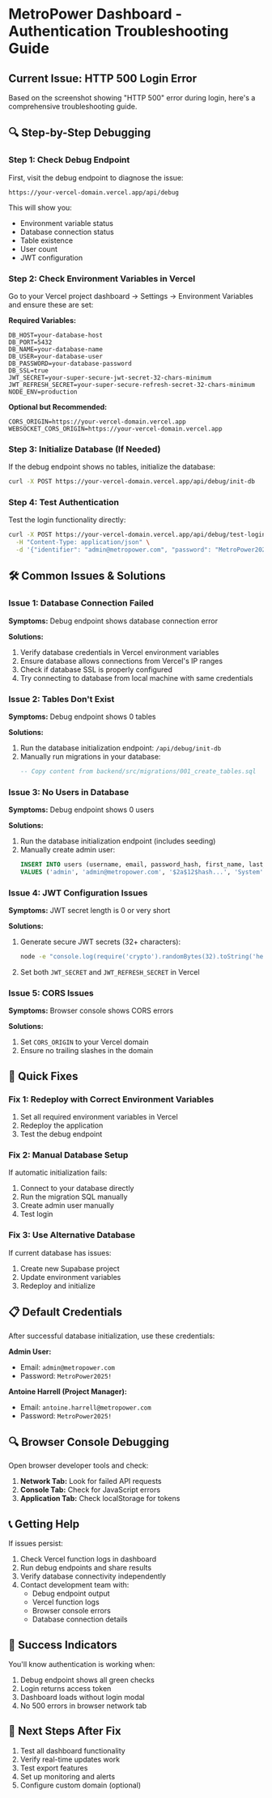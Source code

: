 # MetroPower Dashboard - Authentication Troubleshooting Guide

## Current Issue: HTTP 500 Login Error

Based on the screenshot showing "HTTP 500" error during login, here's a comprehensive troubleshooting guide.

## 🔍 Step-by-Step Debugging

### Step 1: Check Debug Endpoint

First, visit the debug endpoint to diagnose the issue:

```
https://your-vercel-domain.vercel.app/api/debug
```

This will show you:
- Environment variable status
- Database connection status
- Table existence
- User count
- JWT configuration

### Step 2: Check Environment Variables in Vercel

Go to your Vercel project dashboard → Settings → Environment Variables and ensure these are set:

**Required Variables:**
```
DB_HOST=your-database-host
DB_PORT=5432
DB_NAME=your-database-name
DB_USER=your-database-user
DB_PASSWORD=your-database-password
DB_SSL=true
JWT_SECRET=your-super-secure-jwt-secret-32-chars-minimum
JWT_REFRESH_SECRET=your-super-secure-refresh-secret-32-chars-minimum
NODE_ENV=production
```

**Optional but Recommended:**
```
CORS_ORIGIN=https://your-vercel-domain.vercel.app
WEBSOCKET_CORS_ORIGIN=https://your-vercel-domain.vercel.app
```

### Step 3: Initialize Database (If Needed)

If the debug endpoint shows no tables, initialize the database:

```bash
curl -X POST https://your-vercel-domain.vercel.app/api/debug/init-db
```

### Step 4: Test Authentication

Test the login functionality directly:

```bash
curl -X POST https://your-vercel-domain.vercel.app/api/debug/test-login \
  -H "Content-Type: application/json" \
  -d '{"identifier": "admin@metropower.com", "password": "MetroPower2025!"}'
```

## 🛠️ Common Issues & Solutions

### Issue 1: Database Connection Failed

**Symptoms:** Debug endpoint shows database connection error

**Solutions:**
1. Verify database credentials in Vercel environment variables
2. Ensure database allows connections from Vercel's IP ranges
3. Check if database SSL is properly configured
4. Try connecting to database from local machine with same credentials

### Issue 2: Tables Don't Exist

**Symptoms:** Debug endpoint shows 0 tables

**Solutions:**
1. Run the database initialization endpoint: `/api/debug/init-db`
2. Manually run migrations in your database:
   ```sql
   -- Copy content from backend/src/migrations/001_create_tables.sql
   ```

### Issue 3: No Users in Database

**Symptoms:** Debug endpoint shows 0 users

**Solutions:**
1. Run the database initialization endpoint (includes seeding)
2. Manually create admin user:
   ```sql
   INSERT INTO users (username, email, password_hash, first_name, last_name, role)
   VALUES ('admin', 'admin@metropower.com', '$2a$12$hash...', 'System', 'Administrator', 'Admin');
   ```

### Issue 4: JWT Configuration Issues

**Symptoms:** JWT secret length is 0 or very short

**Solutions:**
1. Generate secure JWT secrets (32+ characters):
   ```bash
   node -e "console.log(require('crypto').randomBytes(32).toString('hex'))"
   ```
2. Set both `JWT_SECRET` and `JWT_REFRESH_SECRET` in Vercel

### Issue 5: CORS Issues

**Symptoms:** Browser console shows CORS errors

**Solutions:**
1. Set `CORS_ORIGIN` to your Vercel domain
2. Ensure no trailing slashes in the domain

## 🔧 Quick Fixes

### Fix 1: Redeploy with Correct Environment Variables

1. Set all required environment variables in Vercel
2. Redeploy the application
3. Test the debug endpoint

### Fix 2: Manual Database Setup

If automatic initialization fails:

1. Connect to your database directly
2. Run the migration SQL manually
3. Create admin user manually
4. Test login

### Fix 3: Use Alternative Database

If current database has issues:

1. Create new Supabase project
2. Update environment variables
3. Redeploy and initialize

## 📋 Default Credentials

After successful database initialization, use these credentials:

**Admin User:**
- Email: `admin@metropower.com`
- Password: `MetroPower2025!`

**Antoine Harrell (Project Manager):**
- Email: `antoine.harrell@metropower.com`
- Password: `MetroPower2025!`

## 🔍 Browser Console Debugging

Open browser developer tools and check:

1. **Network Tab:** Look for failed API requests
2. **Console Tab:** Check for JavaScript errors
3. **Application Tab:** Check localStorage for tokens

## 📞 Getting Help

If issues persist:

1. Check Vercel function logs in dashboard
2. Run debug endpoints and share results
3. Verify database connectivity independently
4. Contact development team with:
   - Debug endpoint output
   - Vercel function logs
   - Browser console errors
   - Database connection details

## 🎯 Success Indicators

You'll know authentication is working when:

1. Debug endpoint shows all green checks
2. Login returns access token
3. Dashboard loads without login modal
4. No 500 errors in browser network tab

## 🔄 Next Steps After Fix

1. Test all dashboard functionality
2. Verify real-time updates work
3. Test export features
4. Set up monitoring and alerts
5. Configure custom domain (optional)
